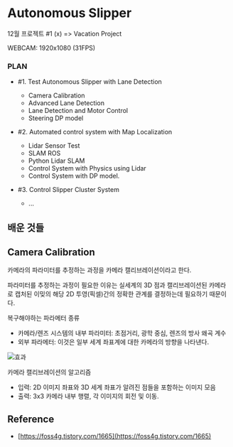 # Autonomous Slipper

12월 프로젝트 #1 (x) => Vacation Project

WEBCAM: 1920x1080 (31FPS)

### PLAN

-   #1. Test Autonomous Slipper with Lane Detection

    -   Camera Calibration
    -   Advanced Lane Detection
    -   Lane Detection and Motor Control
    -   Steering DP model

-   #2. Automated control system with Map Localization

    -   Lidar Sensor Test
    -   SLAM ROS
    -   Python Lidar SLAM
    -   Control System with Physics using Lidar
    -   Control System with DP model.

-   #3. Control Slipper Cluster System
    -   ...

## 배운 것들

## Camera Calibration

카메라의 파라미터를 추정하는 과정을 카메라 캘리브레이션이라고 한다.

파라미터를 추정하는 과정이 필요한 이유는 실세계의 3D 점과 캘리브레이션된 카메라로 캡처된 이밎의 해당 2D 투영(픽셀)간의 정확한 관계를 결정하는데 필요하기 때문이다.

복구해야하는 파라메터 종류

-   카메라/렌즈 시스템의 내부 파라미터: 초점거리, 광학 중심, 렌즈의 방사 왜곡 계수
-   외부 파라메터: 이것은 일부 세계 좌표계에 대한 카메라의 방향을 나타낸다.

![효과](https://img1.daumcdn.net/thumb/R1280x0/?scode=mtistory2&fname=https%3A%2F%2Fblog.kakaocdn.net%2Fdn%2Fdl3vHY%2FbtrdBqky97A%2FSPAVUg2WkbmXljImqdJAOK%2Fimg.jpg)

카메라 캘리브레이션의 알고리즘

-   입력: 2D 이미지 좌표와 3D 세계 좌표가 알려진 점들을 포함하는 이미지 모음
-   출력: 3x3 카메라 내부 행렬, 각 이미지의 회전 및 이동.

## Reference

-   [https://foss4g.tistory.com/1665](https://foss4g.tistory.com/1665)
